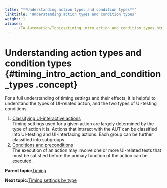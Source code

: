 ```yaml
--- 
title: "**Understanding action types and condition types**"
linktitle: "Understanding action types and condition types"
weight: 1
aliases: 
    - /TA_Automation/Topics/timing_intro_action_and_condition_types.html
---
```

# **Understanding action types and condition types** {#timing_intro_action_and_condition_types .concept}

For a full understanding of timing settings and their effects, it is helpful to understand the types of UI-related action, and the two types of UI-testing conditions.



1.  [Classifying UI-interactive actions](../../TA_Automation/Topics/timing_classifying_actions.html)  
Timing settings used for a given action are largely determined by the type of action it is. Actions that interact with the AUT can be classified into UI-testing and UI-interfacing actions. Each group can be further classified into subgroups.
2.  [Conditions and preconditions](../../TA_Automation/Topics/timing_preconditions.html)  
 The execution of an action may involve one or more UI-related tests that must be satisfied before the primary function of the action can be executed.

**Parent topic:**[Timing](../../TA_Automation/Topics/Automation_practices_Timing.html)

**Next topic:**[Timing settings by type](../../TA_Automation/Topics/timing_settings_classified.html)

